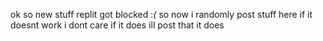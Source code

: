 ok so new stuff
replit got blocked :*(*
so now i randomly post stuff here
if it doesnt work i dont care
if it does ill post that it does
